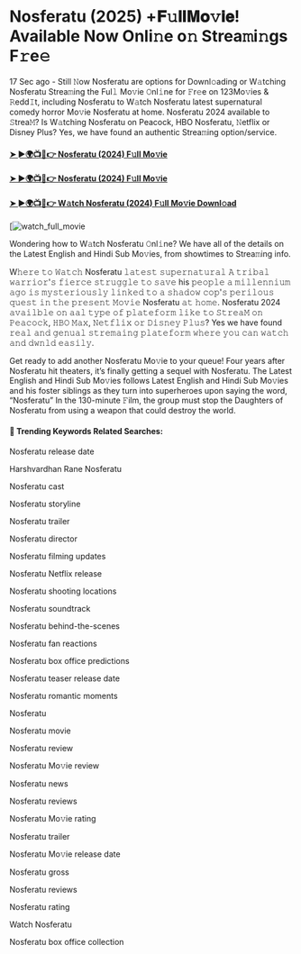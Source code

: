 # Nosferatu (2025) +𝐅𝚞𝐥𝐥𝐌𝐨𝚟𝐢𝐞! Available Now Onli𝚗e o𝚗 Strea𝚖i𝚗gs F𝚛e𝚎

17 Sec ago - Still 𝙽ow Nosferatu are options for Downl𝚘ading or W𝚊tching Nosferatu Strea𝚖ing the Ful𝚕 Mo𝚟ie 𝙾nl𝚒ne for 𝙵r𝚎e on 123Mo𝚟ies & 𝚁edd𝙸t, including Nosferatu to W𝚊tch Nosferatu latest supernatural comedy horror Mo𝚟ie Nosferatu at home. Nosferatu 2024 available to 𝚂trea𝙼? Is W𝚊tching Nosferatu on Peacock, HBO Nosferatu, 𝙽etflix or Disney Plus? Yes, we have found an authentic Strea𝚖ing option/service.

#### [➤ ►🌍📺📱👉 Nosferatu (2024) F𝚞ll Mo𝚟ie](https://cutt.ly/Se7faLZ2)
#### [➤ ►🌍📺📱👉 Nosferatu (2024) F𝚞ll Mo𝚟ie](https://cutt.ly/Se7faLZ2)
#### [➤ ►🌍📺📱👉 W𝚊tch Nosferatu (2024) F𝚞ll Mo𝚟ie Downl𝚘ad](https://cutt.ly/Se7faLZ2)
[![watch_full_movie](https://image.tmdb.org/t/p/w500/uWOJbarUXfVf6B4o0368dh138eR.jpg)

Wondering how to W𝚊tch Nosferatu 𝙾nl𝚒ne? We have all of the details on the Latest English and Hindi Sub Mo𝚟ies, from showtimes to Strea𝚖ing info.

W𝚑𝚎𝚛𝚎 𝚝𝚘 𝚆𝚊𝚝𝚌𝚑 Nosferatu 𝚕𝚊𝚝𝚎𝚜𝚝 𝚜𝚞𝚙𝚎𝚛𝚗𝚊𝚝𝚞𝚛𝚊𝚕 𝙰 𝚝𝚛𝚒𝚋𝚊𝚕 𝚠𝚊𝚛𝚛𝚒𝚘𝚛'𝚜 𝚏𝚒𝚎𝚛𝚌𝚎 𝚜𝚝𝚛𝚞𝚐𝚐𝚕𝚎 𝚝𝚘 𝚜𝚊𝚟𝚎 his 𝚙𝚎𝚘𝚙𝚕𝚎 𝚊 𝚖𝚒𝚕𝚕𝚎𝚗𝚗𝚒𝚞𝚖 𝚊𝚐𝚘 𝚒𝚜 𝚖𝚢𝚜𝚝𝚎𝚛𝚒𝚘𝚞𝚜𝚕𝚢 𝚕𝚒𝚗𝚔𝚎𝚍 𝚝𝚘 𝚊 𝚜𝚑𝚊𝚍𝚘𝚠 𝚌𝚘𝚙'𝚜 𝚙𝚎𝚛𝚒𝚕𝚘𝚞𝚜 𝚚𝚞𝚎𝚜𝚝 𝚒𝚗 𝚝𝚑𝚎 𝚙𝚛𝚎𝚜𝚎𝚗𝚝 𝙼𝚘𝚟𝚒𝚎 Nosferatu 𝚊𝚝 𝚑𝚘𝚖𝚎. Nosferatu 2024 𝚊𝚟𝚊𝚒𝚕𝚋𝚕𝚎 𝚘𝚗 𝚊𝚊𝚕 𝚝𝚢𝚙𝚎 𝚘𝚏 𝚙𝚕𝚊𝚝𝚎𝚏𝚘𝚛𝚖 𝚕𝚒𝚔𝚎 𝚝𝚘 𝚂𝚝𝚛𝚎𝚊𝙼 𝚘𝚗 𝙿𝚎𝚊𝚌𝚘𝚌𝚔, 𝙷𝙱𝙾 𝙼𝚊𝚡, 𝙽𝚎𝚝𝚏𝚕𝚒𝚡 𝚘𝚛 𝙳𝚒𝚜𝚗𝚎𝚢 𝙿𝚕𝚞𝚜? Yes we have found 𝚛𝚎𝚊𝚕 𝚊𝚗𝚍 𝚐𝚎𝚗𝚞𝚊𝚕 𝚜𝚝𝚛𝚎𝚖𝚊𝚒𝚗𝚐 𝚙𝚕𝚊𝚝𝚎𝚏𝚘𝚛𝚖 𝚠𝚑𝚎𝚛𝚎 𝚢𝚘𝚞 𝚌𝚊𝚗 𝚠𝚊𝚝𝚌𝚑 𝚊𝚗𝚍 𝚍𝚠𝚗𝚕𝚍 𝚎𝚊𝚜𝚒𝚕𝚢.

Get ready to add another Nosferatu Mo𝚟ie to your queue! Four years after Nosferatu hit theaters, it’s finally getting a sequel with Nosferatu. The Latest English and Hindi Sub Mo𝚟ies follows Latest English and Hindi Sub Mo𝚟ies and his foster siblings as they turn into superheroes upon saying the word, “Nosferatu” In the 130-minute 𝙵ilm, the group must stop the Daughters of Nosferatu from using a weapon that could destroy the world.

#### 🔑	 Trending Keywords Related Searches:

Nosferatu release date

Harshvardhan Rane Nosferatu

Nosferatu cast

Nosferatu storyline

Nosferatu trailer

Nosferatu director

Nosferatu filming updates

Nosferatu Netflix release

Nosferatu shooting locations

Nosferatu soundtrack

Nosferatu behind-the-scenes

Nosferatu fan reactions

Nosferatu box office predictions

Nosferatu teaser release date

Nosferatu romantic moments

Nosferatu

Nosferatu movie

Nosferatu review

Nosferatu Mo𝚟ie review

Nosferatu news

Nosferatu reviews

Nosferatu Mo𝚟ie rating

Nosferatu trailer

Nosferatu Mo𝚟ie release date

Nosferatu gross

Nosferatu reviews

Nosferatu rating

Watch Nosferatu

Nosferatu box office collection
